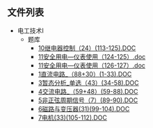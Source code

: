 

## 文件列表

- 电工技术I
    - 题库
        - [10继电器控制（24）(113-125).DOC](https://github.com/Open-BJUT/BJUT-AI/raw/master/./%E7%94%B5%E5%B7%A5%E6%8A%80%E6%9C%AFI%5C%E9%A2%98%E5%BA%93/10%E7%BB%A7%E7%94%B5%E5%99%A8%E6%8E%A7%E5%88%B6%EF%BC%8824%EF%BC%89%28113-125%29.DOC)
        - [11安全用电—仪表使用（124-125）.doc](https://github.com/Open-BJUT/BJUT-AI/raw/master/./%E7%94%B5%E5%B7%A5%E6%8A%80%E6%9C%AFI%5C%E9%A2%98%E5%BA%93/11%E5%AE%89%E5%85%A8%E7%94%A8%E7%94%B5%E2%80%94%E4%BB%AA%E8%A1%A8%E4%BD%BF%E7%94%A8%EF%BC%88124-125%EF%BC%89.doc)
        - [11安全用电—仪表使用（126-127）.doc](https://github.com/Open-BJUT/BJUT-AI/raw/master/./%E7%94%B5%E5%B7%A5%E6%8A%80%E6%9C%AFI%5C%E9%A2%98%E5%BA%93/11%E5%AE%89%E5%85%A8%E7%94%A8%E7%94%B5%E2%80%94%E4%BB%AA%E8%A1%A8%E4%BD%BF%E7%94%A8%EF%BC%88126-127%EF%BC%89.doc)
        - [1直流电路_（88+30）(1-33).DOC](https://github.com/Open-BJUT/BJUT-AI/raw/master/./%E7%94%B5%E5%B7%A5%E6%8A%80%E6%9C%AFI%5C%E9%A2%98%E5%BA%93/1%E7%9B%B4%E6%B5%81%E7%94%B5%E8%B7%AF_%EF%BC%8888%2B30%EF%BC%89%281-33%29.DOC)
        - [3暂态分析_单选（43）(34-58).DOC](https://github.com/Open-BJUT/BJUT-AI/raw/master/./%E7%94%B5%E5%B7%A5%E6%8A%80%E6%9C%AFI%5C%E9%A2%98%E5%BA%93/3%E6%9A%82%E6%80%81%E5%88%86%E6%9E%90_%E5%8D%95%E9%80%89%EF%BC%8843%EF%BC%89%2834-58%29.DOC)
        - [4交流电路_（59+48）(59-88).DOC](https://github.com/Open-BJUT/BJUT-AI/raw/master/./%E7%94%B5%E5%B7%A5%E6%8A%80%E6%9C%AFI%5C%E9%A2%98%E5%BA%93/4%E4%BA%A4%E6%B5%81%E7%94%B5%E8%B7%AF_%EF%BC%8859%2B48%EF%BC%89%2859-88%29.DOC)
        - [5非正弦周期信号（7）(89-90).DOC](https://github.com/Open-BJUT/BJUT-AI/raw/master/./%E7%94%B5%E5%B7%A5%E6%8A%80%E6%9C%AFI%5C%E9%A2%98%E5%BA%93/5%E9%9D%9E%E6%AD%A3%E5%BC%A6%E5%91%A8%E6%9C%9F%E4%BF%A1%E5%8F%B7%EF%BC%887%EF%BC%89%2889-90%29.DOC)
        - [6磁路与变压器(31)(99-104).DOC](https://github.com/Open-BJUT/BJUT-AI/raw/master/./%E7%94%B5%E5%B7%A5%E6%8A%80%E6%9C%AFI%5C%E9%A2%98%E5%BA%93/6%E7%A3%81%E8%B7%AF%E4%B8%8E%E5%8F%98%E5%8E%8B%E5%99%A8%2831%29%2899-104%29.DOC)
        - [7电机(33)(105-112).DOC](https://github.com/Open-BJUT/BJUT-AI/raw/master/./%E7%94%B5%E5%B7%A5%E6%8A%80%E6%9C%AFI%5C%E9%A2%98%E5%BA%93/7%E7%94%B5%E6%9C%BA%2833%29%28105-112%29.DOC)
